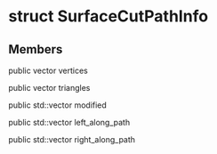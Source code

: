 # struct SurfaceCutPathInfo


## Members

public vector vertices

public vector triangles

public std::vector<PolygonEdgeMultiMapping> modified

public std::vector<PolygonEdgeMultiMapping> left_along_path

public std::vector<PolygonEdgeMultiMapping> right_along_path



